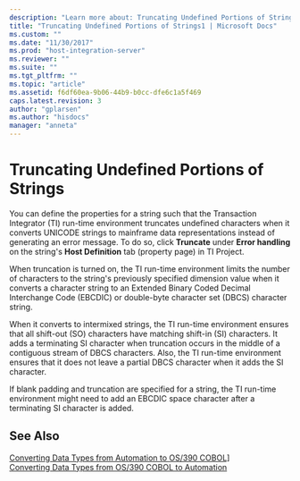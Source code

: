 ```yaml
---
description: "Learn more about: Truncating Undefined Portions of Strings"
title: "Truncating Undefined Portions of Strings1 | Microsoft Docs"
ms.custom: ""
ms.date: "11/30/2017"
ms.prod: "host-integration-server"
ms.reviewer: ""
ms.suite: ""
ms.tgt_pltfrm: ""
ms.topic: "article"
ms.assetid: f6df60ea-9b06-44b9-b0cc-dfe6c1a5f469
caps.latest.revision: 3
author: "gplarsen"
ms.author: "hisdocs"
manager: "anneta"
---
```

# Truncating Undefined Portions of Strings
You can define the properties for a string such that the Transaction Integrator (TI) run-time environment truncates undefined characters when it converts UNICODE strings to mainframe data representations instead of generating an error message. To do so, click **Truncate** under **Error handling** on the string's **Host Definition** tab (property page) in TI Project.  
  
 When truncation is turned on, the TI run-time environment limits the number of characters to the string's previously specified dimension value when it converts a character string to an Extended Binary Coded Decimal Interchange Code (EBCDIC) or double-byte character set (DBCS) character string.  
  
 When it converts to intermixed strings, the TI run-time environment ensures that all shift-out (SO) characters have matching shift-in (SI) characters. It adds a terminating SI character when truncation occurs in the middle of a contiguous stream of DBCS characters. Also, the TI run-time environment ensures that it does not leave a partial DBCS character when it adds the SI character.  
  
 If blank padding and truncation are specified for a string, the TI run-time environment might need to add an EBCDIC space character after a terminating SI character is added.  
  
## See Also  
 [Converting Data Types from Automation to OS/390 COBOL\]](../core/converting-data-types-from-automation-to-os-390-cobol]2.md)   
 [Converting Data Types from OS/390 COBOL to Automation](../core/converting-data-types-from-os-390-cobol-to-automation2.md)
